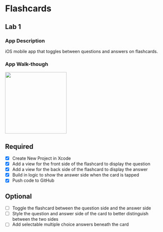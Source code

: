 # Flashcards

## Lab 1

### App Description
iOS mobile app that toggles between questions and answers on flashcards.

### App Walk-though

<img src="https://github.com/coraxyc/Flashcards/blob/master/images/image_v1-3.gif" width=200><br>


## Required
- [x] Create New Project in Xcode
- [x] Add a view for the front side of the flashcard to display the question
- [x] Add a view for the back side of the flashcard to display the answer
- [x] Build in logic to show the answer side when the card is tapped
- [x] Push code to GitHub
## Optional
- [ ] Toggle the flashcard between the question side and the answer side
- [ ] Style the question and answer side of the card to better distinguish between the two sides
- [ ] Add selectable multiple choice answers beneath the card
